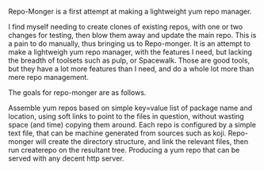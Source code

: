 Repo-Monger is a first attempt at making a lightweight yum repo manager.

I find myself needing to create clones of existing repos, with one or two
changes for testing, then blow them away and update the main repo.  This is a 
pain to do manually, thus bringing us to Repo-monger.  It is an attempt to make
a lightweigh yum repo manager, with the features I need, but lacking the breadth
of toolsets such as pulp, or Spacewalk.  Those are good tools, but they have a
lot more features than I need, and do a whole lot more than mere repo management.

The goals for repo-monger are as follows.

Assemble yum repos based on simple key=value list of package name and location, 
using soft links to point to the files in question, without wasting space (and time)
copying them around. Each repo is configured by a simple text file, that can 
be machine generated from sources such as koji. Repo-monger will create the directory
structure, and link the relevant files, then run createrepo on the resultant tree.
Producing a yum repo that can be served with any decent http server.

